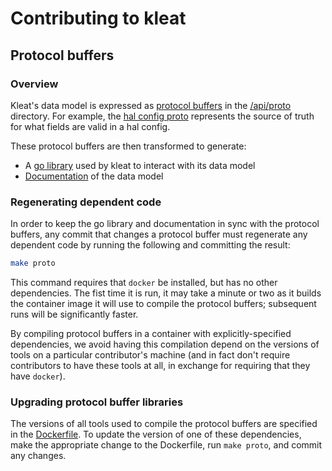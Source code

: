 # Contributing to kleat

## Protocol buffers

### Overview

Kleat's data model is expressed as [protocol buffers](https://developers.google.com/protocol-buffers)
in the [/api/proto](api/proto) directory. For example, the [hal config proto](/api/proto/halconfig.proto)
represents the source of truth for what fields are valid in a hal config.

These protocol buffers are then transformed to generate:

- A [go library](/api/client) used by kleat to interact with its data model
- [Documentation](/docs/docs.md) of the data model

### Regenerating dependent code

In order to keep the go library and documentation in sync with the protocol buffers, any commit that
changes a protocol buffer must regenerate any dependent code by running the following and committing
the result:

```bash
make proto
```

This command requires that `docker` be installed, but has no other dependencies. The fist time it
is run, it may take a minute or two as it builds the container image it will use to compile the
protocol buffers; subsequent runs will be significantly faster.

By compiling protocol buffers in a container with explicitly-specified dependencies, we avoid
having this compilation depend on the versions of tools on a particular contributor's machine
(and in fact don't require contributors to have these tools at all, in exchange for requiring that
they have `docker`).

### Upgrading protocol buffer libraries

The versions of all tools used to compile the protocol buffers are specified in the
[Dockerfile](/build/protoc/Dockerfile). To update the version of one of these dependencies,
make the appropriate change to the Dockerfile, run `make proto`, and commit any changes.
